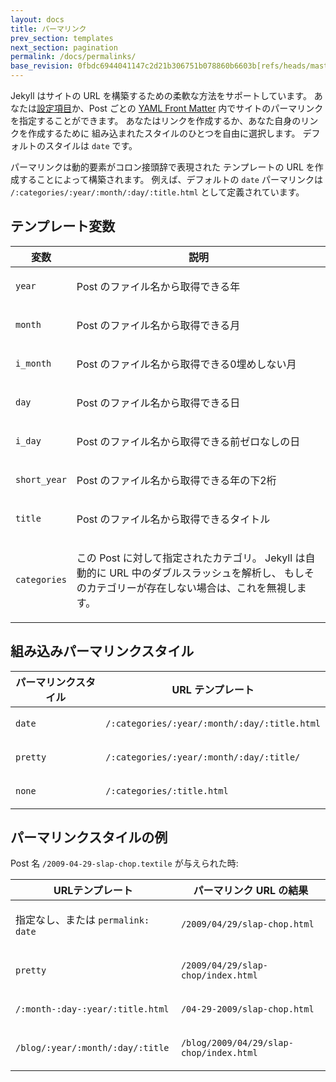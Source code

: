 ```yaml
---
layout: docs
title: パーマリンク
prev_section: templates
next_section: pagination
permalink: /docs/permalinks/
base_revision: 0fbdc6944041147c2d21b306751b078860b6603b[refs/heads/master]
---
```


<!--original
---
layout: docs
title: Permalinks
prev_section: templates
next_section: pagination
permalink: /docs/permalinks/
---
-->

Jekyll はサイトの URL を構築するための柔軟な方法をサポートしています。
あなたは[設定項目](../configuration/)か、Post ごとの
[YAML Front Matter](../frontmatter/) 内でサイトのパーマリンクを指定することができます。
あなたはリンクを作成するか、あなた自身のリンクを作成するために
組み込まれたスタイルのひとつを自由に選択します。
デフォルトのスタイルは `date` です。

<!--original
Jekyll supports a flexible way to build your site’s URLs. You can specify the
permalinks for your site through the [Configuration](../configuration/) or in the
[YAML Front Matter](../frontmatter/) for each post. You’re free to choose one of
the built-in styles to create your links or craft your own. The default style is
`date`.
-->

パーマリンクは動的要素がコロン接頭辞で表現された
テンプレートの URL を作成することによって構築されます。
例えば、デフォルトの `date` パーマリンクは
`/:categories/:year/:month/:day/:title.html` として定義されています。

<!--original
Permalinks are constructed by creating a template URL where dynamic elements are
represented by colon-prefixed keywords. For example, the default `date`
permalink is defined as `/:categories/:year/:month/:day/:title.html`.
-->

## テンプレート変数

<!--original
## Template variables
-->

<div class="mobile-side-scroller">
<table>
  <thead>
    <tr>
      <th>変数</th>
      <th>説明</th>
    </tr>
  </thead>
  <tbody>
    <tr>
      <td>
        <p><code>year</code></p>
      </td>
      <td>
        <p>Post のファイル名から取得できる年</p>
      </td>
    </tr>
    <tr>
      <td>
        <p><code>month</code></p>
      </td>
      <td>
        <p>Post のファイル名から取得できる月</p>
      </td>
    </tr>
    <tr>
      <td>
        <p><code>i_month</code></p>
      </td>
      <td>
        <p>Post のファイル名から取得できる0埋めしない月</p>
      </td>
    </tr>
    <tr>
      <td>
        <p><code>day</code></p>
      </td>
      <td>
        <p>Post のファイル名から取得できる日</p>
      </td>
    </tr>
    <tr>
      <td>
        <p><code>i_day</code></p>
      </td>
      <td>
        <p>Post のファイル名から取得できる前ゼロなしの日</p>
      </td>
    </tr>
    <tr>
      <td>
        <p><code>short_year</code></p>
      </td>
      <td>
        <p>Post のファイル名から取得できる年の下2桁</p>
      </td>
    </tr>
     <tr>
      <td>
        <p><code>title</code></p>
      </td>
      <td>
        <p>Post のファイル名から取得できるタイトル</p>
      </td>
    </tr>
    <tr>
      <td>
        <p><code>categories</code></p>
      </td>
      <td>
        <p>
          この Post に対して指定されたカテゴリ。
          Jekyll は自動的に URL 中のダブルスラッシュを解析し、
          もしそのカテゴリーが存在しない場合は、これを無視します。
        </p>
      </td>
    </tr>
  </tbody>
</table>
</div>

<!--original
<div class="mobile-side-scroller">
<table>
  <thead>
    <tr>
      <th>Variable</th>
      <th>Description</th>
    </tr>
  </thead>
  <tbody>
    <tr>
      <td>
        <p><code>year</code></p>
      </td>
      <td>
        <p>Year from the Post’s filename</p>
      </td>
    </tr>
    <tr>
      <td>
        <p><code>month</code></p>
      </td>
      <td>
        <p>Month from the Post’s filename</p>
      </td>
    </tr>
    <tr>
      <td>
        <p><code>i_month</code></p>
      </td>
      <td>
        <p>Month from the Post’s filename without leading zeros.</p>
      </td>
    </tr>
    <tr>
      <td>
        <p><code>day</code></p>
      </td>
      <td>
        <p>Day from the Post’s filename</p>
      </td>
    </tr>
    <tr>
      <td>
        <p><code>i_day</code></p>
      </td>
      <td>
        <p>Day from the Post’s filename without leading zeros.</p>
      </td>
    </tr>
    <tr>
      <td>
        <p><code>short_year</code></p>
      </td>
      <td>
        <p>Year from the Post’s filename without the century.</p>
      </td>
    </tr>
     <tr>
      <td>
        <p><code>title</code></p>
      </td>
      <td>
        <p>Title from the Post’s filename</p>
      </td>
    </tr>
    <tr>
      <td>
        <p><code>categories</code></p>
      </td>
      <td>
        <p>
          The specified categories for this Post. Jekyll automatically parses
          out double slashes in the URLs, so if no categories are present, it
          will ignore this.
        </p>
      </td>
    </tr>
  </tbody>
</table>
</div>
-->

## 組み込みパーマリンクスタイル

<!--original
## Built-in permalink styles
-->

<div class="mobile-side-scroller">
<table>
  <thead>
    <tr>
      <th>パーマリンクスタイル</th>
      <th>URL テンプレート</th>
    </tr>
  </thead>
  <tbody>
    <tr>
      <td>
        <p><code>date</code></p>
      </td>
      <td>
        <p><code>/:categories/:year/:month/:day/:title.html</code></p>
      </td>
    </tr>
    <tr>
      <td>
        <p><code>pretty</code></p>
      </td>
      <td>
        <p><code>/:categories/:year/:month/:day/:title/</code></p>
      </td>
    </tr>
    <tr>
      <td>
        <p><code>none</code></p>
      </td>
      <td>
        <p><code>/:categories/:title.html</code></p>
      </td>
    </tr>
  </tbody>
</table>
</div>

<!--original
<div class="mobile-side-scroller">
<table>
  <thead>
    <tr>
      <th>Permalink Style</th>
      <th>URL Template</th>
    </tr>
  </thead>
  <tbody>
    <tr>
      <td>
        <p><code>date</code></p>
      </td>
      <td>
        <p><code>/:categories/:year/:month/:day/:title.html</code></p>
      </td>
    </tr>
    <tr>
      <td>
        <p><code>pretty</code></p>
      </td>
      <td>
        <p><code>/:categories/:year/:month/:day/:title/</code></p>
      </td>
    </tr>
    <tr>
      <td>
        <p><code>none</code></p>
      </td>
      <td>
        <p><code>/:categories/:title.html</code></p>
      </td>
    </tr>
  </tbody>
</table>
</div>
-->

## パーマリンクスタイルの例

<!--original
## Permalink style examples
-->

Post 名 `/2009-04-29-slap-chop.textile` が与えられた時:

<!--original
Given a post named: `/2009-04-29-slap-chop.textile`
-->

<div class="mobile-side-scroller">
<table>
  <thead>
    <tr>
      <th>URLテンプレート</th>
      <th>パーマリンク URL の結果</th>
    </tr>
  </thead>
  <tbody>
    <tr>
      <td>
        <p>指定なし、または <code>permalink: date</code></p>
      </td>
      <td>
        <p><code>/2009/04/29/slap-chop.html</code></p>
      </td>
    </tr>
    <tr>
      <td>
        <p><code>pretty</code></p>
      </td>
      <td>
        <p><code>/2009/04/29/slap-chop/index.html</code></p>
      </td>
    </tr>
    <tr>
      <td>
        <p><code>/:month-:day-:year/:title.html</code></p>
      </td>
      <td>
        <p><code>/04-29-2009/slap-chop.html</code></p>
      </td>
    </tr>
    <tr>
      <td>
        <p><code>/blog/:year/:month/:day/:title</code></p>
      </td>
      <td>
        <p><code>/blog/2009/04/29/slap-chop/index.html</code></p>
      </td>
    </tr>
  </tbody>
</table>
</div>

<!--original
<div class="mobile-side-scroller">
<table>
  <thead>
    <tr>
      <th>URL Template</th>
      <th>Resulting Permalink URL</th>
    </tr>
  </thead>
  <tbody>
    <tr>
      <td>
        <p>None specified, or <code>permalink: date</code></p>
      </td>
      <td>
        <p><code>/2009/04/29/slap-chop.html</code></p>
      </td>
    </tr>
    <tr>
      <td>
        <p><code>pretty</code></p>
      </td>
      <td>
        <p><code>/2009/04/29/slap-chop/index.html</code></p>
      </td>
    </tr>
    <tr>
      <td>
        <p><code>/:month-:day-:year/:title.html</code></p>
      </td>
      <td>
        <p><code>/04-29-2009/slap-chop.html</code></p>
      </td>
    </tr>
    <tr>
      <td>
        <p><code>/blog/:year/:month/:day/:title</code></p>
      </td>
      <td>
        <p><code>/blog/2009/04/29/slap-chop/index.html</code></p>
      </td>
    </tr>
  </tbody>
</table>
</div>
-->
